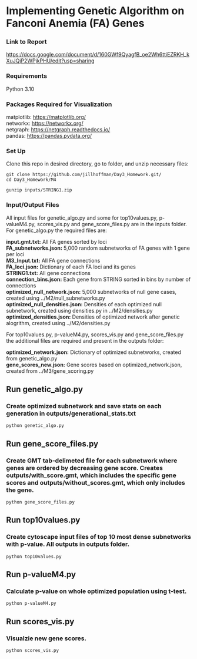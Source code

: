 # Implementing Genetic Algorithm on Fanconi Anemia (FA) Genes

### Link to Report 
https://docs.google.com/document/d/160GWf9QyagfB_oe2Wh6ttiEZRKH_kXuJQjP2WPjkPHU/edit?usp=sharing 

### Requirements
Python 3.10  

### Packages Required for Visualization
matplotlib: https://matplotlib.org/  
networkx: https://networkx.org/  
netgraph: https://netgraph.readthedocs.io/    
pandas: https://pandas.pydata.org/ 

### Set Up 
Clone this repo in desired directory, go to folder, and unzip necessary files:

    git clone https://github.com/jillhoffman/Day3_Homework.git/
    cd Day3_Homework/M4

    gunzip inputs/STRING1.zip

### Input/Output Files  

All input files for genetic_algo.py and some for top10values.py, p-valueM4.py, scores_vis.py and gene_score_files.py are in the inputs folder. For genetic_algo.py the required files are: 

**input.gmt.txt:** All FA genes sorted by loci  
**FA_subnetworks.json:** 5,000 random subnetworks of FA genes with 1 gene per loci  
**M3_Input.txt:** All FA gene connections    
**FA_loci.json:** Dictionary of each FA loci and its genes    
**STRING1.txt:** All gene connections    
**connection_bins.json:** Each gene from STRING sorted in bins by number of connections    
**optimized_null_network.json:** 5,000 subnetworks of null gene cases, created using ../M2/null_subnetworks.py    
**optimized_null_densities.json:** Densities of each optimized null subnetwork, created using densities.py in ../M2/densities.py    
**optimized_densities.json:** Densities of optimized network after genetic alogrithm, created using ../M2/densities.py    


For top10values.py, p-valueM4.py, scores_vis.py and gene_score_files.py the additional files are required and present in the outputs folder:

**optimized_network.json:** Dictionary of optimized subnetworks, created from genetic_algo.py     
**gene_scores_new.json:** Gene scores based on optimized_network.json, created from ../M3/gene_scoring.py    

## Run genetic_algo.py
### Create optimized subnetwork and save stats on each generation in outputs/generational_stats.txt

    python genetic_algo.py

## Run gene_score_files.py
### Create GMT tab-delimeted file for each subnetwork where genes are ordered by decreasing gene score. Creates outputs/with_score.gmt, which includes the specific gene scores and outputs/without_scores.gmt, which only includes the gene.

    python gene_score_files.py

## Run top10values.py
### Create cytoscape input files of top 10 most dense subnetworks with p-value. All outputs in outputs folder.

    python top10values.py

## Run p-valueM4.py
### Calculate p-value on whole optimized population using t-test.

    python p-valueM4.py

## Run scores_vis.py
### Visualzie new gene scores.

    python scores_vis.py
